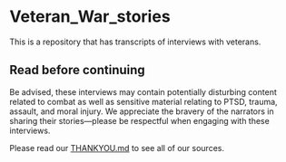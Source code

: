 # Veteran_War_stories
This is a repository that has transcripts of interviews with veterans.

## Read before continuing

Be advised, these interviews may contain potentially disturbing content related to combat as well as sensitive material relating to PTSD, trauma, assault, and moral injury. We appreciate the bravery of the narrators in sharing their stories—please be respectful when engaging with these interviews.

Please read our [THANKYOU.md](./THANKYOU.md) to see all of our sources.
